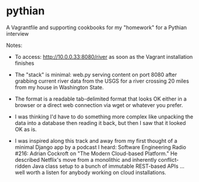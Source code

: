 # pythian
A Vagrantfile and supporting cookbooks for my "homework" for a Pythian interview

Notes:

* To access: http://10.0.0.33:8080/river as soon as the Vagrant installation finishes

* The "stack" is minimal: web.py serving content on port 8080 after grabbing current river data from the USGS for a river crossing 20
miles from my house in Washington State.

* The format is a readable tab-delimited format that looks OK either in
a browser or a direct web connection via wget or whatever you prefer.

* I was thinking I'd have to do something more complex like unpacking
the data into a database then reading it back, but then I saw that it
looked OK as is.

* I was inspired along this track and away from my first thought of a minimal Django app by a podcast I heard: Software Engineering Radio #216: Adrian Cockroft on "The Modern Cloud-based Platform." He described Netflix's move from a monolithic and inherently conflict-ridden Java class setup to a bunch of immutable REST-based APIs ... well worth a listen for anybody working on cloud installations.